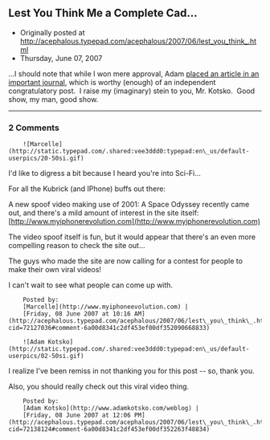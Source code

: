 ## Lest You Think Me a Complete Cad...

 * Originally posted at http://acephalous.typepad.com/acephalous/2007/06/lest_you_think_.html
 * Thursday, June 07, 2007



...I should note that while I won mere approval, Adam [placed an article in an important journal](http://www.adamkotsko.com/weblog/2007/06/big-other-now-sees-me.html), which is worthy (enough) of an independent congratulatory post.  I raise my (imaginary) stein to you, Mr. Kotsko.  Good show, my man, good show.

		

* * *

### 2 Comments 

		

                
[]()

	

		![Marcelle](http://static.typepad.com/.shared:vee3ddd0:typepad:en\_us/default-userpics/20-50si.gif)
	

	

		

I'd like to digress a bit because I heard you're into Sci-Fi...

For all the Kubrick (and IPhone) buffs out there:

A new spoof video making use of 2001: A Space Odyssey recently came out, and there's a mild amount of interest in the site itself: [http://www.myiphonerevolution.com](http://www.myiphonerevolution.com)

The video spoof itself is fun, but it would appear that there's an even more compelling reason to check the site out...

The guys who made the site are now calling for a contest for people to make their own viral videos!

I can't wait to see what people can come up with.

	

		Posted by:
		[Marcelle](http://www.myiphoneevolution.com) |
		[Friday, 08 June 2007 at 10:16 AM](http://acephalous.typepad.com/acephalous/2007/06/lest\_you\_think\_.html?cid=72127036#comment-6a00d8341c2df453ef00df352090668833)

[]()

	

		![Adam Kotsko](http://static.typepad.com/.shared:vee3ddd0:typepad:en\_us/default-userpics/02-50si.gif)
	

	

		

I realize I've been remiss in not thanking you for this post -- so, thank you.

Also, you should really check out this viral video thing.

	

		Posted by:
		[Adam Kotsko](http://www.adamkotsko.com/weblog) |
		[Friday, 08 June 2007 at 12:06 PM](http://acephalous.typepad.com/acephalous/2007/06/lest\_you\_think\_.html?cid=72138124#comment-6a00d8341c2df453ef00df352263f48834)

		

        